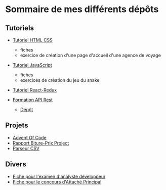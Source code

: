 # Sommaire de mes différents dépôts


## Tutoriels

- [Tutoriel HTML CSS](https://github.com/gaetan-varlet/tutoriel-html-css)
    - fiches
    - exercice de création d'une page d'accueil d'une agence de voyage
- [Tutoriel JavaScript](https://github.com/gaetan-varlet/tutoriel-javascript)
    - fiches
    - exercices de création du jeu du snake
- [Tutoriel React-Redux](https://github.com/gaetan-varlet/tutoriel-react-redux)

- [Formation API Rest](https://gaetan-varlet.github.io/formation-webservices)
    - [Dépôt](https://github.com/gaetan-varlet/formation-webservices)

## Projets

- [Advent Of Code](https://github.com/gaetan-varlet/advent-of-code)
- [Rapport Biture-Prix Project](https://github.com/gaetan-varlet/rapport-biture-prix-project)
- [Parseur CSV](https://github.com/gaetan-varlet/parseur-csv)


## Divers

- [Fiche pour l'examen d'analyste développeur](https://github.com/gaetan-varlet/analyste-developpeur)
- [Fiche pour le concours d'Attaché Principal](https://github.com/gaetan-varlet/attache-principal)
